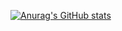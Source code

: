 
[![Anurag's GitHub stats](https://github-readme-stats.vercel.app/api?username=Cool-Coder174)](https://github.com/anuraghazra/github-readme-stats)
